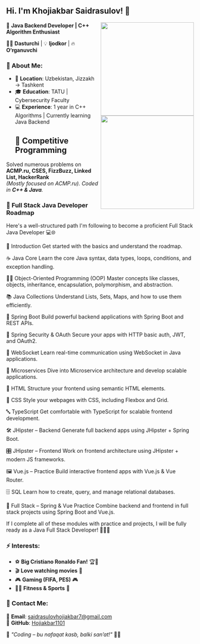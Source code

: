 ## Hi. I'm Khojiakbar Saidrasulov! 👋  

<img align="right" width="250" height="250" src="https://upload.wikimedia.org/wikipedia/en/3/30/Java_programming_language_logo.svg">
<img align="right" width="250" height="250" src="https://cdn.jsdelivr.net/gh/devicons/devicon/icons/cplusplus/cplusplus-original.svg">

🚀 **Java Backend Developer | C++ Algorithm Enthusiast**  

👨‍💻 **Dasturchi** | 💡 **Ijodkor** | 🔥 **O‘rganuvchi**  

### 📌 About Me:
- 📍 **Location**: Uzbekistan, Jizzakh → Tashkent  
- 🎓 **Education**: TATU | Cybersecurity Faculty  
- 💻 **Experience**: 1 year in C++ Algorithms | Currently learning Java Backend
  ## 📌 Competitive Programming  
Solved numerous problems on **ACMP.ru, CSES, FizzBuzz, Linked List, HackerRank**  
*(Mostly focused on ACMP.ru). Coded in **C++ & Java**.*  

### 🚀 Full Stack Java Developer Roadmap
Here's a well-structured path I'm following to become a proficient Full Stack Java Developer 💻🌐

🎯 Introduction
Get started with the basics and understand the roadmap.

☕ Java Core
Learn the core Java syntax, data types, loops, conditions, and exception handling.

👨‍💻 Object-Oriented Programming (OOP)
Master concepts like classes, objects, inheritance, encapsulation, polymorphism, and abstraction.

📚 Java Collections
Understand Lists, Sets, Maps, and how to use them efficiently.

🌱 Spring Boot
Build powerful backend applications with Spring Boot and REST APIs.

🔐 Spring Security & OAuth
Secure your apps with HTTP basic auth, JWT, and OAuth2.

📡 WebSocket
Learn real-time communication using WebSocket in Java applications.

🧩 Microservices
Dive into Microservice architecture and develop scalable applications.

🧾 HTML
Structure your frontend using semantic HTML elements.

🎨 CSS
Style your webpages with CSS, including Flexbox and Grid.

🔤 TypeScript
Get comfortable with TypeScript for scalable frontend development.

🛠️ JHipster – Backend
Generate full backend apps using JHipster + Spring Boot.

🎛️ JHipster – Frontend
Work on frontend architecture using JHipster + modern JS frameworks.

🖼️ Vue.js – Practice
Build interactive frontend apps with Vue.js & Vue Router.

🗄️ SQL
Learn how to create, query, and manage relational databases.

🔄 Full Stack – Spring & Vue Practice
Combine backend and frontend in full stack projects using Spring Boot and Vue.js.

If I complete all of these modules with practice and projects, I will be fully ready as a Java Full Stack Developer! 🎯👨‍💻




### ⚡ Interests:
- ⚽ **Big Cristiano Ronaldo Fan!** 🏆🐐  
- 🎬 **Love watching movies** 🎥  
- 🎮 **Gaming (FIFA, PES)** 🎮  
- 🏃‍♂️ **Fitness & Sports** 💪  

### 📩 Contact Me:
📧 **Email**: saidrasulovhojiakbar7@gmail.com  
📌 **GitHub**: [Hojiakbar1101](https://github.com/Hojiakbar1101)  

🚀 _"Coding – bu nafaqat kasb, balki san’at!"_ 🎨🔥  
